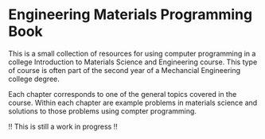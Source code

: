 Engineering Materials Programming Book
============================

This is a small collection of resources for using computer programming in a college Introduction to Materials Science and Engineering course. This type of course is often part of the second year of a Mechancial Engineering college degree.

Each chapter corresponds to one of the general topics covered in the course. Within each chapter are example problems in materials science and solutions to those problems using compter programming.

!! This is still a work in progress !!
